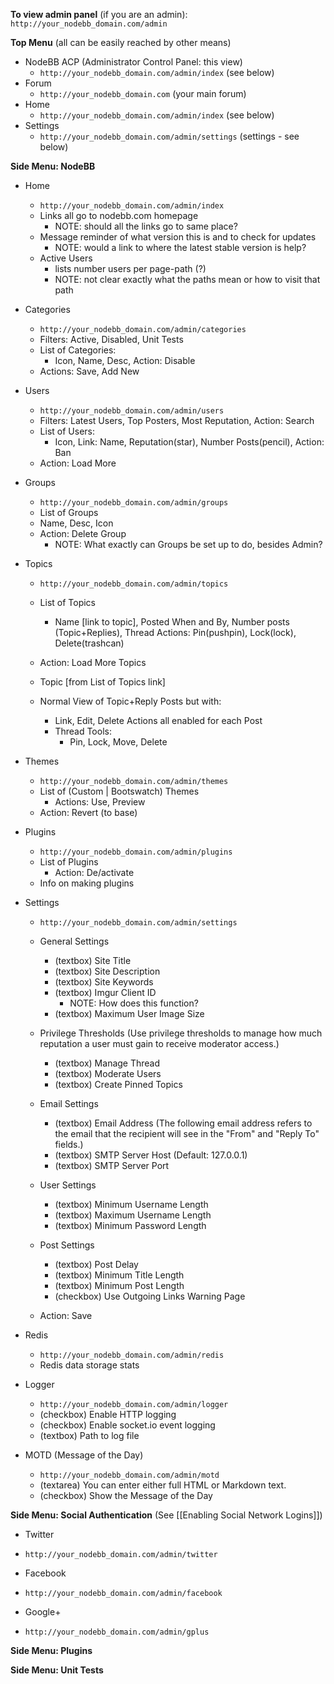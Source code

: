 **To view admin panel** (if you are an admin): `http://your_nodebb_domain.com/admin`

**Top Menu** (all can be easily reached by other means)
  * NodeBB ACP (Administrator Control Panel: this view)
    * `http://your_nodebb_domain.com/admin/index` (see below)
  * Forum
    * `http://your_nodebb_domain.com` (your main forum)
  * Home
    * `http://your_nodebb_domain.com/admin/index` (see below)
  * Settings
    * `http://your_nodebb_domain.com/admin/settings` (settings - see below)

**Side Menu: NodeBB**
  * Home
    * `http://your_nodebb_domain.com/admin/index`
    * Links all go to nodebb.com homepage
      * NOTE: should all the links go to same place? 
    * Message reminder of what version this is and to check for updates
      * NOTE: would a link to where the latest stable version is help?
    * Active Users
      * lists number users per page-path (?)
      * NOTE: not clear exactly what the paths mean or how to visit that path


  * Categories
    * `http://your_nodebb_domain.com/admin/categories`
    * Filters: Active, Disabled, Unit Tests
    * List of Categories:
      * Icon, Name, Desc, Action: Disable
    * Actions: Save, Add New

  * Users
    * `http://your_nodebb_domain.com/admin/users`
    * Filters: Latest Users, Top Posters, Most Reputation, Action: Search
    * List of Users:
      * Icon, Link: Name, Reputation(star), Number Posts(pencil), Action: Ban
    * Action: Load More

  * Groups
    * `http://your_nodebb_domain.com/admin/groups`
     * List of Groups
      * Name, Desc, Icon
    * Action: Delete Group
      * NOTE: What exactly can Groups be set up to do, besides Admin?
  
  * Topics
    * `http://your_nodebb_domain.com/admin/topics`
    * List of Topics
      * Name [link to topic], Posted When and By, Number posts (Topic+Replies), Thread Actions: Pin(pushpin), Lock(lock), Delete(trashcan)
    * Action: Load More Topics

    * Topic [from List of Topics link]
    * Normal View of Topic+Reply Posts but with: 
      * Link, Edit, Delete Actions all enabled for each Post
      * Thread Tools:
        * Pin, Lock, Move, Delete

  * Themes
    * `http://your_nodebb_domain.com/admin/themes`
    * List of (Custom | Bootswatch) Themes 
      * Actions: Use, Preview
    * Action: Revert (to base)

  * Plugins
    * `http://your_nodebb_domain.com/admin/plugins`
    * List of Plugins
      * Action: De/activate
    * Info on making plugins

  * Settings
    * `http://your_nodebb_domain.com/admin/settings`

    * General Settings
      * (textbox) Site Title 	
      * (textbox) Site Description 
      * (textbox) Site Keywords 
      * (textbox) Imgur Client ID 
        * NOTE: How does this function?
      * (textbox) Maximum User Image Size

    * Privilege Thresholds (Use privilege thresholds to manage how much reputation a user must gain to receive moderator access.)
      * (textbox) Manage Thread
      * (textbox) Moderate Users
      * (textbox) Create Pinned Topics
	
    * Email Settings
      * (textbox) Email Address (The following email address refers to the email that the recipient will see in the "From" and "Reply To" fields.)
      * (textbox) SMTP Server Host (Default: 127.0.0.1)
      * (textbox) SMTP Server Port

    * User Settings
      * (textbox) Minimum Username Length
      * (textbox) Maximum Username Length
      * (textbox) Minimum Password Length

    * Post Settings
      * (textbox) Post Delay
      * (textbox) Minimum Title Length
      * (textbox) Minimum Post Length
      * (checkbox) Use Outgoing Links Warning Page 

    * Action: Save

  * Redis
    * `http://your_nodebb_domain.com/admin/redis`
    * Redis data storage stats

  * Logger
    * `http://your_nodebb_domain.com/admin/logger`
    * (checkbox) Enable HTTP logging  
    * (checkbox) Enable socket.io event logging  
    * (textbox) Path to log file

  * MOTD (Message of the Day)
    * `http://your_nodebb_domain.com/admin/motd`
    * (textarea) You can enter either full HTML or Markdown text.
    * (checkbox) Show the Message of the Day

**Side Menu: Social Authentication** (See [[Enabling Social Network Logins]])

  * Twitter
  * `http://your_nodebb_domain.com/admin/twitter`

  * Facebook
  * `http://your_nodebb_domain.com/admin/facebook`

  * Google+
  * `http://your_nodebb_domain.com/admin/gplus`

**Side Menu: Plugins**

**Side Menu: Unit Tests**